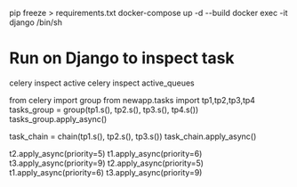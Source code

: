 pip freeze > requirements.txt
docker-compose up -d --build
docker exec -it django /bin/sh

# Run on Django to inspect task
celery inspect active
celery inspect active_queues


from celery import group
from newapp.tasks import tp1,tp2,tp3,tp4
tasks_group = group(tp1.s(), tp2.s(), tp3.s(), tp4.s())
tasks_group.apply_async()


task_chain = chain(tp1.s(), tp2.s(), tp3.s())
task_chain.apply_async()


t2.apply_async(priority=5)
t1.apply_async(priority=6)
t3.apply_async(priority=9)
t2.apply_async(priority=5)
t1.apply_async(priority=6)
t3.apply_async(priority=9)